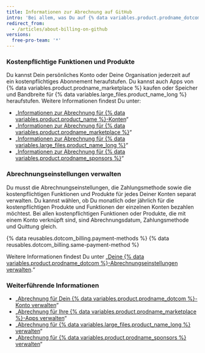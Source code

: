 ```yaml
---
title: Informationen zur Abrechnung auf GitHub
intro: 'Bei allem, was Du auf {% data variables.product.prodname_dotcom %} kaufst, gelten Abrechnungsdatum, Zahlungsmethode und Quittung Deines Kontos.'
redirect_from:
  - /articles/about-billing-on-github
versions:
  free-pro-team: '*'
---
```


### Kostenpflichtige Funktionen und Produkte

Du kannst Dein persönliches Konto oder Deine Organisation jederzeit auf ein kostenpflichtiges Abonnement heraufstufen. Du kannst auch Apps von {% data variables.product.prodname_marketplace %} kaufen oder Speicher und Bandbreite für {% data variables.large_files.product_name_long %} heraufstufen. Weitere Informationen findest Du unter:
- „[Informationen zur Abrechnung für {% data variables.product.product_name %}-Konten](/articles/about-billing-for-github-accounts)“
- „[Informationen zur Abrechnung für {% data variables.product.prodname_marketplace %}](/articles/about-billing-for-github-marketplace)“
- „[Informationen zur Abrechnung für {% data variables.large_files.product_name_long %}](/articles/about-billing-for-git-large-file-storage)“
- „[Informationen zur Abrechnung für {% data variables.product.prodname_sponsors %}](/articles/about-billing-for-github-sponsors)“

### Abrechnungseinstellungen verwalten

Du musst die Abrechnungseinstellungen, die Zahlungsmethode sowie die kostenpflichtigen Funktionen und Produkte für jedes Deiner Konten separat verwalten. Du kannst wählen, ob Du monatlich oder jährlich für die kostenpflichtigen Produkte und Funktionen der einzelnen Konten bezahlen möchtest. Bei allen kostenpflichtigen Funktionen oder Produkte, die mit einem Konto verknüpft sind, sind Abrechnungsdatum, Zahlungsmethode und Quittung gleich.

{% data reusables.dotcom_billing.payment-methods %} {% data reusables.dotcom_billing.same-payment-method %}

Weitere Informationen findest Du unter „[Deine {% data variables.product.prodname_dotcom %}-Abrechnungseinstellungen verwalten](/articles/managing-your-github-billing-settings).“

### Weiterführende Informationen

- „[Abrechnung für Dein {% data variables.product.prodname_dotcom %}-Konto verwalten](/articles/managing-billing-for-your-github-account)“
- „[Abrechnung für Ihre {% data variables.product.prodname_marketplace %}-Apps verwalten](/articles/managing-billing-for-github-marketplace-apps)“
- „[Abrechnung für {% data variables.large_files.product_name_long %} verwalten](/articles/managing-billing-for-git-large-file-storage)“
- „[Abrechnung für {% data variables.product.prodname_sponsors %} verwalten](/articles/managing-billing-for-github-sponsors)“
